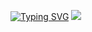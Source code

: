 [![Typing SVG](https://readme-typing-svg.herokuapp.com?font=Fira+Code&pause=1000&width=435&lines=hello)](https://git.io/typing-svg)
<img src='https://img.shields.io/badge/React-20232A?style=for-the-badge&logo=react&logoColor=61DAFB'/>
